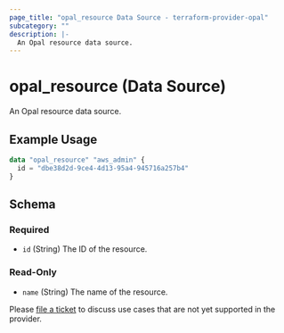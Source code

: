 ```yaml
---
page_title: "opal_resource Data Source - terraform-provider-opal"
subcategory: ""
description: |-
  An Opal resource data source.
---
```


# opal_resource (Data Source)

An Opal resource data source.

## Example Usage

```terraform
data "opal_resource" "aws_admin" {
  id = "dbe38d2d-9ce4-4d13-95a4-945716a257b4"
}
```

<!-- schema generated by tfplugindocs -->
## Schema

### Required

- `id` (String) The ID of the resource.

### Read-Only

- `name` (String) The name of the resource.

Please [file a ticket](https://github.com/opalsecurity/terraform-provider-opal/issues) to discuss use cases that are not yet supported in the provider.
